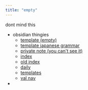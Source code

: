 ```yaml
---
title: "empty"
---
```

dont mind this
- obsidian thingies
	- [template (empty)](templates/post.md)
	- [template japanese grammar](templates/newGrammar.md)
	- [private note (you can't see it)](private/private-note.md)
	- [index](_index.md)
	- [old index](notes/archive/_indexOld.md)
	- [daily]()
	- [templates](templates/daily.md)
	- [val nav](notes/val/navigation.md)
- 